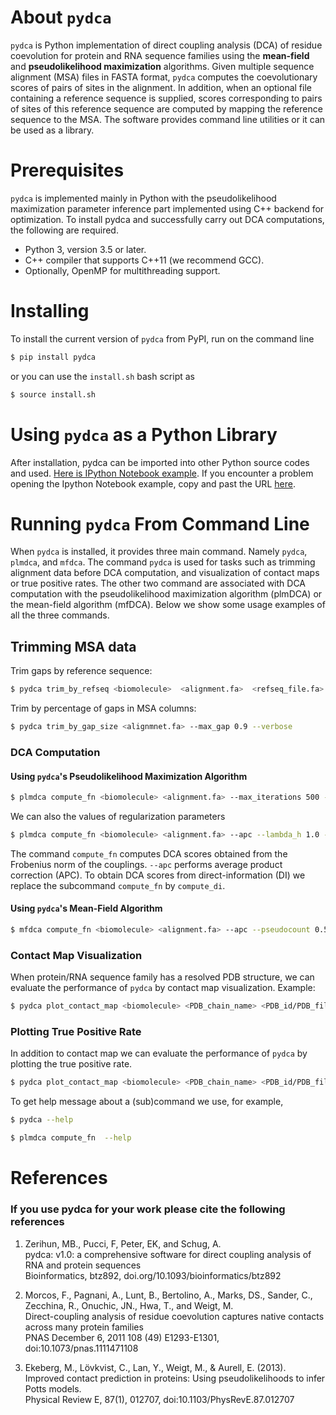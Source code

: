 # About `pydca`
`pydca` is Python implementation of direct coupling analysis (DCA) of residue coevolution for protein and RNA sequence families using the **__mean-field__** and **__pseudolikelihood maximization__** algorithms. Given multiple sequence alignment (MSA) files in FASTA format, `pydca` computes the coevolutionary scores of pairs of sites in the alignment. In addition, when an optional file containing a reference sequence is supplied, scores corresponding to pairs of sites of this reference sequence are computed by mapping the reference sequence to the MSA. The software provides command line utilities or it can be used as a library. 

# Prerequisites
`pydca` is implemented mainly in Python with the pseudolikelihood maximization parameter inference part implemented using C++ backend for optimization. To install pydca and successfully carry out DCA computations, the following are required. 
* Python 3, version 3.5 or later.
* C++ compiler that supports C++11 (we recommend GCC).
* Optionally, OpenMP for multithreading support.


# Installing
To install the current version of `pydca` from PyPI, run on the command line
```bash
$ pip install pydca
```
or you can use the `install.sh` bash script as 
```bash 
$ source install.sh
```

# Using `pydca` as a Python Library
After installation, pydca can be imported into other Python source codes and used. 
[Here is IPython Notebook example](https://github.com/KIT-MBS/pydca/blob/master/examples/pydca_demo.ipynb). 
If you encounter a problem opening the Ipython Notebook example, copy and past the URL [here](https://nbviewer.jupyter.org/).

# Running `pydca` From Command Line
When `pydca` is installed, it provides three main command. Namely `pydca`, `plmdca`, and `mfdca`. 
The command `pydca` is used for tasks such as trimming alignment data before DCA computation, and 
visualization of contact maps or true positive rates. The other two command are associated with 
DCA computation with the pseudolikelihood maximization algorithm (plmDCA) or the mean-field algorithm (mfDCA).
Below we show some usage examples of all the three commands.
## Trimming MSA data 
Trim gaps by reference sequence:
```bash
$ pydca trim_by_refseq <biomolecule>  <alignment.fa>  <refseq_file.fa> --remove_all_gaps --verbose
```
Trim by percentage of gaps in MSA columns:
```bash 
$ pydca trim_by_gap_size <alignmnet.fa> --max_gap 0.9 --verbose
```
### DCA Computation
#### Using `pydca`'s Pseudolikelihood Maximization Algorithm
```bash 
$ plmdca compute_fn <biomolecule> <alignment.fa> --max_iterations 500 --num_threads 6 --apc --verbose 
```
We can also the values of regularization parameters 
```bash
$ plmdca compute_fn <biomolecule> <alignment.fa> --apc --lambda_h 1.0 --lambda_J 50.0 --verbose 
```
The command `compute_fn` computes DCA scores obtained from the Frobenius norm of the couplings. `--apc` performs
average product correction (APC). To obtain DCA scores from direct-information (DI) we replace the subcommand 
`compute_fn` by `compute_di`. 
#### Using `pydca`'s Mean-Field Algorithm 
```bash
$ mfdca compute_fn <biomolecule> <alignment.fa> --apc --pseudocount 0.5 --verbose
```
### Contact Map Visualization 
When protein/RNA sequence family has a resolved PDB structure, we can evaluate the 
performance of `pydca` by contact map visualization. Example:
```bash
$ pydca plot_contact_map <biomolecule> <PDB_chain_name> <PDB_id/PDB_file.PDB> <refseq.fa> <DCA_file.txt> --verbose  
```
### Plotting True Positive Rate
In addition to contact map we can evaluate the performance of `pydca` by plotting 
the true positive rate. 
```bash
$ pydca plot_contact_map <biomolecule> <PDB_chain_name> <PDB_id/PDB_file.PDB> <refseq.fa> <DCA_file.txt> --verbose
```
To get help message about a (sub)command  we use, for example, 
```bash
$ pydca --help
```
```bash
$ plmdca compute_fn  --help
```

# References
### If you use pydca for your work please cite the following references
1. Zerihun, MB., Pucci, F, Peter, EK, and Schug, A. <br>
pydca: v1.0: a comprehensive software for direct coupling analysis of RNA and protein sequences <br>
 Bioinformatics, btz892, doi.org/10.1093/bioinformatics/btz892

2. Morcos, F., Pagnani, A., Lunt, B., Bertolino, A., Marks, DS., Sander, C., Zecchina, R., Onuchic, JN., Hwa, T., and Weigt, M. <br>
Direct-coupling analysis of residue coevolution captures native contacts across many protein families <br>
PNAS December 6, 2011 108 (49) E1293-E1301, doi:10.1073/pnas.1111471108

2. Ekeberg, M., Lövkvist, C., Lan, Y., Weigt, M., & Aurell, E. (2013). <br>
Improved contact prediction in proteins: Using pseudolikelihoods to infer Potts models. <br>
Physical Review E, 87(1), 012707, doi:10.1103/PhysRevE.87.012707